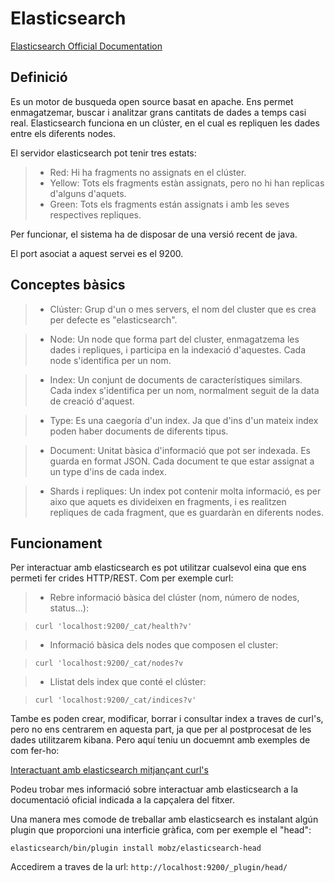 # Elasticsearch
[Elasticsearch Official Documentation](https://www.elastic.co/guide/en/elasticsearch/reference/current/index.html)

## Definició

Es un motor de busqueda open source basat en apache. Ens permet enmagatzemar,
buscar i analitzar grans cantitats de dades a temps casi real.
Elasticsearch funciona en un clúster, en el cual es repliquen les dades
entre els diferents nodes.

El servidor elasticsearch pot tenir tres estats:

> - Red: Hi ha fragments no assignats en el clúster. 
> - Yellow: Tots els fragments estàn assignats, pero no hi han replicas 
d'alguns d'aquets.
> - Green: Tots els fragments están assignats i amb les seves respectives 
repliques.

Per funcionar, el sistema ha de disposar de una versió recent de java.

El port asociat a aquest servei es el 9200.

## Conceptes bàsics

> - Clúster: Grup d'un o mes servers, el nom del cluster que es crea per 
defecte es "elasticsearch".

> - Node: Un node que forma part del cluster, enmagatzema les dades i repliques, 
i participa en la indexació d'aquestes. Cada node s'identifica per un nom.

> - Index: Un conjunt de documents de característiques similars. Cada index 
s'identifica per un nom, normalment seguit de la data de creació d'aquest.

> - Type: Es una caegoría d'un index. Ja que d'ins d'un mateix index poden
haber documents de diferents tipus.

> - Document: Unitat bàsica d'informació que pot ser indexada. Es guarda
en format JSON. Cada document te que estar assignat a un type d'ins de cada
index. 

> - Shards i repliques: Un index pot contenir molta informació, es per aixo 
que aquets es divideixen en fragments, i es realitzen repliques de cada
fragment, que es guardaràn en diferents nodes. 

## Funcionament

Per interactuar amb elasticsearch es pot utilitzar cualsevol eina que 
ens permeti fer crides HTTP/REST. Com per exemple curl:

> - Rebre informació bàsica del clúster (nom, número de nodes, status...):

> `curl 'localhost:9200/_cat/health?v' ` 

> - Informació bàsica dels nodes que composen el cluster:

> `curl 'localhost:9200/_cat/nodes?v`

> - Llistat dels index que conté el clúster:

> `curl 'localhost:9200/_cat/indices?v'`

Tambe es poden crear, modificar, borrar i consultar index a traves de 
curl's, pero no ens centrarem en aquesta part, ja que per al postprocesat
de les dades utilitzarem kibana. Pero aquí teniu un docuemnt amb exemples
de com fer-ho:

[Interactuant amb elasticsearch mitjançant curl's](/Docs/interactuar-curls-elastic.txt)

Podeu trobar mes informació sobre interactuar amb elasticsearch a la 
documentació oficial indicada a la capçalera del fitxer.

Una manera mes comode de treballar amb elasticsearch es instalant algún
plugin que proporcioni una interficie gràfica, com per exemple el "head":

`elasticsearch/bin/plugin install mobz/elasticsearch-head`

Accedirem a traves de la url: `http://localhost:9200/_plugin/head/`

